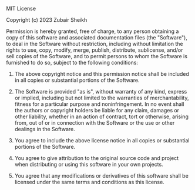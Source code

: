 MIT License

Copyright (c) 2023 Zubair Sheikh

Permission is hereby granted, free of charge, to any person obtaining a copy of this software and associated documentation files (the "Software"), to deal in the Software without restriction, including without limitation the rights to use, copy, modify, merge, publish, distribute, sublicense, and/or sell copies of the Software, and to permit persons to whom the Software is furnished to do so, subject to the following conditions:

1. The above copyright notice and this permission notice shall be included in all copies or substantial portions of the Software.

2. The Software is provided "as is", without warranty of any kind, express or implied, including but not limited to the warranties of merchantability, fitness for a particular purpose and noninfringement. In no event shall the authors or copyright holders be liable for any claim, damages or other liability, whether in an action of contract, tort or otherwise, arising from, out of or in connection with the Software or the use or other dealings in the Software.

3. You agree to include the above license notice in all copies or substantial portions of the Software.

4. You agree to give attribution to the original source code and project when distributing or using this software in your own projects.

5. You agree that any modifications or derivatives of this software shall be licensed under the same terms and conditions as this license.

